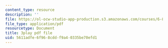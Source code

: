 ```yaml
---
content_type: resource
description: ''
file: https://ol-ocw-studio-app-production.s3.amazonaws.com/courses/6-851-advanced-data-structures-spring-2012/5611adfe6f968cddf9a40335be70efd1_Yarwp7TNTL4.pdf
file_type: application/pdf
resourcetype: Document
title: 3play pdf file
uid: 5611adfe-6f96-8cdd-f9a4-0335be70efd1
---
```

